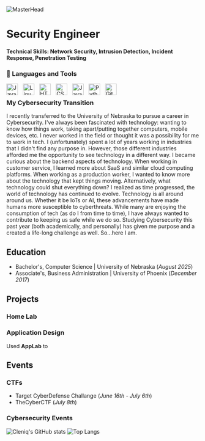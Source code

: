 ![MasterHead](images/csbg.gif)
# Security Engineer

#### Technical Skills: Network Security, Intrusion Detection, Incident Response, Penetration Testing

### 🧰 Languages and Tools

<img align="left" alt="Java" width="30px" style="padding-right:10px;" src="https://cdn.jsdelivr.net/gh/devicons/devicon/icons/java/java-original.svg"/>
<img align="left" alt="Linux" width="30px" style="padding-right:10px;" src="https://cdn.jsdelivr.net/gh/devicons/devicon/icons/linux/linux-original.svg" />
<img align="left" alt="HTML" width="30px" style="padding-right:10px;" src="https://cdn.jsdelivr.net/gh/devicons/devicon/icons/html5/html5-plain.svg" />
<img align="left" alt="CSS" width="30px" style="padding-right:10px;" src="https://cdn.jsdelivr.net/gh/devicons/devicon/icons/css3/css3-plain.svg" />
<img align="left" alt="JavaScript" width="30px" style="padding-right:10px;" src="https://cdn.jsdelivr.net/gh/devicons/devicon/icons/javascript/javascript-plain.svg" />
<img align="left" alt="Python" width="30px" style="padding-right:10px;" src="https://cdn.jsdelivr.net/gh/devicons/devicon/icons/python/python-plain.svg" />
<img align="left" alt="GitHub" width="30px" style="padding-right:10px;" src="https://cdn.jsdelivr.net/gh/devicons/devicon/icons/github/github-original.svg" />
<br />

 <h3> My Cybersecurity Transition</h3>
   I recently transferred to the University of Nebraska to pursue a career in Cybersecurity. I've always been fascinated with technology: wanting to know how things work, taking apart/putting together computers, mobile devices, etc. I never worked in the field or thought it was a possibility for me to work in tech. I (unfortunately) spent a lot of years working in industries that I didn't find any purpose in. However, those different industries afforded me the opportunity to see technology in a different way. I became curious about the backend aspects of technology. When working in customer service, I learned more about SaaS and similar cloud computing platforms. When working as a production worker, I wanted to know more about the technology that kept things moving. Alternatively, what technology could shut everything down? I realized as time progressed, the world of technology has continued to evolve. Technology is all around around us. Whether it be IoTs or AI, these advancements have made humans more susceptible to cyberthreats. While many are enjoying the consumption of tech (as do I from time to time), I have always wanted to contribute to keeping us safe while we do so. Studying Cybersecurity this past year (both academically, and personally) has given me purpose and a created a life-long challenge as well. So...here I am.

## Education
- Bachelor's, Computer Science | University of Nebraska (_August 2025_)							       		
- Associate's, Business Administration	| University of Phoenix (_December 2017_)	 			        		

## Projects
### Home Lab
### Application Design
Used **AppLab** to 

## Events
### CTFs
- Target CyberDefense Challange (_June 16th - July 6th_)
- TheCyberCTF (_July 8th_)
### Cybersecurity Events

![Cleniq's GitHub stats](https://github-readme-stats.vercel.app/api?username=cdanescmd&theme=dark&show_icons=true)
![Top Langs](https://github-readme-stats.vercel.app/api/top-langs/?username=cdanescmd&layout=compact)

